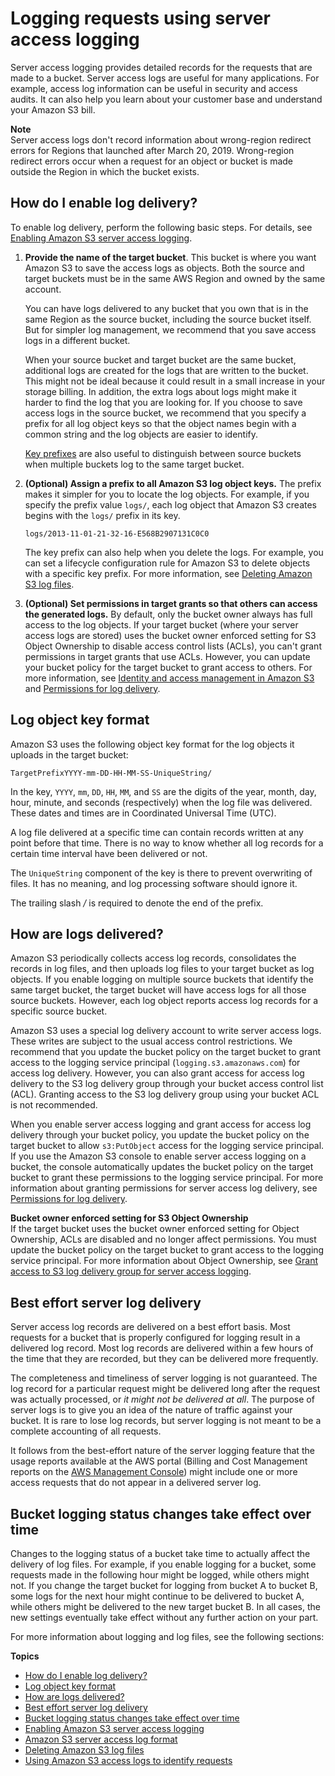 # Logging requests using server access logging<a name="ServerLogs"></a>

Server access logging provides detailed records for the requests that are made to a bucket\. Server access logs are useful for many applications\. For example, access log information can be useful in security and access audits\. It can also help you learn about your customer base and understand your Amazon S3 bill\.

**Note**  
Server access logs don't record information about wrong\-region redirect errors for Regions that launched after March 20, 2019\. Wrong\-region redirect errors occur when a request for an object or bucket is made outside the Region in which the bucket exists\. 

## How do I enable log delivery?<a name="server-access-logging-overview"></a>

To enable log delivery, perform the following basic steps\. For details, see [Enabling Amazon S3 server access logging](enable-server-access-logging.md)\.

1. **Provide the name of the target bucket**\. This bucket is where you want Amazon S3 to save the access logs as objects\. Both the source and target buckets must be in the same AWS Region and owned by the same account\. 

   You can have logs delivered to any bucket that you own that is in the same Region as the source bucket, including the source bucket itself\. But for simpler log management, we recommend that you save access logs in a different bucket\. 

   When your source bucket and target bucket are the same bucket, additional logs are created for the logs that are written to the bucket\. This might not be ideal because it could result in a small increase in your storage billing\. In addition, the extra logs about logs might make it harder to find the log that you are looking for\. If you choose to save access logs in the source bucket, we recommend that you specify a prefix for all log object keys so that the object names begin with a common string and the log objects are easier to identify\. 

   [Key prefixes](https://docs.aws.amazon.com/general/latest/gr/glos-chap.html#keyprefix) are also useful to distinguish between source buckets when multiple buckets log to the same target bucket\.

1. **\(Optional\) Assign a prefix to all Amazon S3 log object keys\.** The prefix makes it simpler for you to locate the log objects\. For example, if you specify the prefix value `logs/`, each log object that Amazon S3 creates begins with the `logs/` prefix in its key\.

   ```
   logs/2013-11-01-21-32-16-E568B2907131C0C0
   ```

   The key prefix can also help when you delete the logs\. For example, you can set a lifecycle configuration rule for Amazon S3 to delete objects with a specific key prefix\. For more information, see [Deleting Amazon S3 log files](deleting-log-files-lifecycle.md)\.

1. **\(Optional\) Set permissions in target grants so that others can access the generated logs\.** By default, only the bucket owner always has full access to the log objects\. If your target bucket \(where your server access logs are stored\) uses the bucket owner enforced setting for S3 Object Ownership to disable access control lists \(ACLs\), you can't grant permissions in target grants that use ACLs\. However, you can update your bucket policy for the target bucket to grant access to others\. For more information, see [Identity and access management in Amazon S3](s3-access-control.md) and [Permissions for log delivery](enable-server-access-logging.md#grant-log-delivery-permissions-general)\. 

## Log object key format<a name="server-log-keyname-format"></a>

Amazon S3 uses the following object key format for the log objects it uploads in the target bucket:

```
TargetPrefixYYYY-mm-DD-HH-MM-SS-UniqueString/
```

In the key, `YYYY`, `mm`, `DD`, `HH`, `MM`, and `SS` are the digits of the year, month, day, hour, minute, and seconds \(respectively\) when the log file was delivered\. These dates and times are in Coordinated Universal Time \(UTC\)\. 

A log file delivered at a specific time can contain records written at any point before that time\. There is no way to know whether all log records for a certain time interval have been delivered or not\. 

The `UniqueString` component of the key is there to prevent overwriting of files\. It has no meaning, and log processing software should ignore it\. 

The trailing slash */* is required to denote the end of the prefix\.

## How are logs delivered?<a name="how-logs-delivered"></a>

Amazon S3 periodically collects access log records, consolidates the records in log files, and then uploads log files to your target bucket as log objects\. If you enable logging on multiple source buckets that identify the same target bucket, the target bucket will have access logs for all those source buckets\. However, each log object reports access log records for a specific source bucket\. 

Amazon S3 uses a special log delivery account to write server access logs\. These writes are subject to the usual access control restrictions\. We recommend that you update the bucket policy on the target bucket to grant access to the logging service principal \(`logging.s3.amazonaws.com`\) for access log delivery\. However, you can also grant access for access log delivery to the S3 log delivery group through your bucket access control list \(ACL\)\. Granting access to the S3 log delivery group using your bucket ACL is not recommended\. 

When you enable server access logging and grant access for access log delivery through your bucket policy, you update the bucket policy on the target bucket to allow `s3:PutObject` access for the logging service principal\. If you use the Amazon S3 console to enable server access logging on a bucket, the console automatically updates the bucket policy on the target bucket to grant these permissions to the logging service principal\. For more information about granting permissions for server access log delivery, see [Permissions for log delivery](enable-server-access-logging.md#grant-log-delivery-permissions-general)\. 

**Bucket owner enforced setting for S3 Object Ownership**  
If the target bucket uses the bucket owner enforced setting for Object Ownership, ACLs are disabled and no longer affect permissions\. You must update the bucket policy on the target bucket to grant access to the logging service principal\. For more information about Object Ownership, see [Grant access to S3 log delivery group for server access logging](object-ownership-migrating-acls-prerequisites.md#object-ownership-server-access-logs)\.

## Best effort server log delivery<a name="LogDeliveryBestEffort"></a>

Server access log records are delivered on a best effort basis\. Most requests for a bucket that is properly configured for logging result in a delivered log record\. Most log records are delivered within a few hours of the time that they are recorded, but they can be delivered more frequently\. 

The completeness and timeliness of server logging is not guaranteed\. The log record for a particular request might be delivered long after the request was actually processed, or *it might not be delivered at all*\. The purpose of server logs is to give you an idea of the nature of traffic against your bucket\. It is rare to lose log records, but server logging is not meant to be a complete accounting of all requests\. 

It follows from the best\-effort nature of the server logging feature that the usage reports available at the AWS portal \(Billing and Cost Management reports on the [AWS Management Console](https://console.aws.amazon.com/)\) might include one or more access requests that do not appear in a delivered server log\. 

## Bucket logging status changes take effect over time<a name="BucketLoggingStatusChanges"></a>

Changes to the logging status of a bucket take time to actually affect the delivery of log files\. For example, if you enable logging for a bucket, some requests made in the following hour might be logged, while others might not\. If you change the target bucket for logging from bucket A to bucket B, some logs for the next hour might continue to be delivered to bucket A, while others might be delivered to the new target bucket B\. In all cases, the new settings eventually take effect without any further action on your part\. 

For more information about logging and log files, see the following sections:

**Topics**
+ [How do I enable log delivery?](#server-access-logging-overview)
+ [Log object key format](#server-log-keyname-format)
+ [How are logs delivered?](#how-logs-delivered)
+ [Best effort server log delivery](#LogDeliveryBestEffort)
+ [Bucket logging status changes take effect over time](#BucketLoggingStatusChanges)
+ [Enabling Amazon S3 server access logging](enable-server-access-logging.md)
+ [Amazon S3 server access log format](LogFormat.md)
+ [Deleting Amazon S3 log files](deleting-log-files-lifecycle.md)
+ [Using Amazon S3 access logs to identify requests](using-s3-access-logs-to-identify-requests.md)